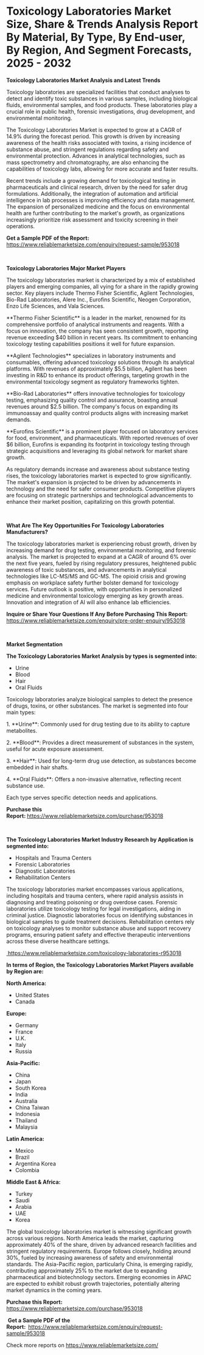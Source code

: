 <p><h1>Toxicology Laboratories Market Size, Share & Trends Analysis Report By Material, By Type, By End-user, By Region, And Segment Forecasts, 2025 - 2032</h1></p><p><strong>Toxicology Laboratories Market Analysis and Latest Trends</strong></p>
<p><p>Toxicology laboratories are specialized facilities that conduct analyses to detect and identify toxic substances in various samples, including biological fluids, environmental samples, and food products. These laboratories play a crucial role in public health, forensic investigations, drug development, and environmental monitoring.</p><p>The Toxicology Laboratories Market is expected to grow at a CAGR of 14.9% during the forecast period. This growth is driven by increasing awareness of the health risks associated with toxins, a rising incidence of substance abuse, and stringent regulations regarding safety and environmental protection. Advances in analytical technologies, such as mass spectrometry and chromatography, are also enhancing the capabilities of toxicology labs, allowing for more accurate and faster results.</p><p>Recent trends include a growing demand for toxicological testing in pharmaceuticals and clinical research, driven by the need for safer drug formulations. Additionally, the integration of automation and artificial intelligence in lab processes is improving efficiency and data management. The expansion of personalized medicine and the focus on environmental health are further contributing to the market's growth, as organizations increasingly prioritize risk assessment and toxicity screening in their operations.</p></p>
<p><strong>Get a Sample PDF of the Report:&nbsp;</strong> <a href="https://www.reliablemarketsize.com/enquiry/request-sample/953018?utm_campaign=3069&utm_medium=2&utm_source=Github&utm_content=ia&utm_term=07032025&utm_id=toxicology-laboratories">https://www.reliablemarketsize.com/enquiry/request-sample/953018</a></p>
<p>&nbsp;</p>
<p><strong>Toxicology Laboratories Major Market Players</strong></p>
<p><p>The toxicology laboratories market is characterized by a mix of established players and emerging companies, all vying for a share in the rapidly growing sector. Key players include Thermo Fisher Scientific, Agilent Technologies, Bio-Rad Laboratories, Alere Inc., Eurofins Scientific, Neogen Corporation, Enzo Life Sciences, and Vala Sciences.</p><p>**Thermo Fisher Scientific** is a leader in the market, renowned for its comprehensive portfolio of analytical instruments and reagents. With a focus on innovation, the company has seen consistent growth, reporting revenue exceeding $40 billion in recent years. Its commitment to enhancing toxicology testing capabilities positions it well for future expansion.</p><p>**Agilent Technologies** specializes in laboratory instruments and consumables, offering advanced toxicology solutions through its analytical platforms. With revenues of approximately $5.5 billion, Agilent has been investing in R&D to enhance its product offerings, targeting growth in the environmental toxicology segment as regulatory frameworks tighten.</p><p>**Bio-Rad Laboratories** offers innovative technologies for toxicology testing, emphasizing quality control and assurance, boasting annual revenues around $2.5 billion. The company's focus on expanding its immunoassay and quality control products aligns with increasing market demands.</p><p>**Eurofins Scientific** is a prominent player focused on laboratory services for food, environment, and pharmaceuticals. With reported revenues of over $6 billion, Eurofins is expanding its footprint in toxicology testing through strategic acquisitions and leveraging its global network for market share growth.</p><p>As regulatory demands increase and awareness about substance testing rises, the toxicology laboratories market is expected to grow significantly. The market's expansion is projected to be driven by advancements in technology and the need for safer consumer products. Competitive players are focusing on strategic partnerships and technological advancements to enhance their market position, capitalizing on this growth potential.</p></p>
<p>&nbsp;</p>
<p><strong>What Are The Key Opportunities For Toxicology Laboratories Manufacturers?</strong></p>
<p><p>The toxicology laboratories market is experiencing robust growth, driven by increasing demand for drug testing, environmental monitoring, and forensic analysis. The market is projected to expand at a CAGR of around 6% over the next five years, fueled by rising regulatory pressures, heightened public awareness of toxic substances, and advancements in analytical technologies like LC-MS/MS and GC-MS. The opioid crisis and growing emphasis on workplace safety further bolster demand for toxicology services. Future outlook is positive, with opportunities in personalized medicine and environmental toxicology emerging as key growth areas. Innovation and integration of AI will also enhance lab efficiencies.</p></p>
<p><strong>Inquire or Share Your Questions If Any Before Purchasing This Report:</strong> <a href="https://www.reliablemarketsize.com/enquiry/pre-order-enquiry/953018?utm_campaign=3069&utm_medium=2&utm_source=Github&utm_content=ia&utm_term=07032025&utm_id=toxicology-laboratories">https://www.reliablemarketsize.com/enquiry/pre-order-enquiry/953018</a></p>
<p>&nbsp;</p>
<p><strong>Market Segmentation</strong></p>
<p><strong>The Toxicology Laboratories Market Analysis by types is segmented into:</strong></p>
<p><ul><li>Urine</li><li>Blood</li><li>Hair</li><li>Oral Fluids</li></ul></p>
<p><p>Toxicology laboratories analyze biological samples to detect the presence of drugs, toxins, or other substances. The market is segmented into four main types: </p><p>1. **Urine**: Commonly used for drug testing due to its ability to capture metabolites.</p><p>2. **Blood**: Provides a direct measurement of substances in the system, useful for acute exposure assessment.</p><p>3. **Hair**: Used for long-term drug use detection, as substances become embedded in hair shafts.</p><p>4. **Oral Fluids**: Offers a non-invasive alternative, reflecting recent substance use. </p><p>Each type serves specific detection needs and applications.</p></p>
<p><strong>Purchase this Report:&nbsp;</strong><a href="https://www.reliablemarketsize.com/purchase/953018?utm_campaign=3069&utm_medium=2&utm_source=Github&utm_content=ia&utm_term=07032025&utm_id=toxicology-laboratories">https://www.reliablemarketsize.com/purchase/953018</a></p>
<p>&nbsp;</p>
<p><strong>The Toxicology Laboratories Market Industry Research by Application is segmented into:</strong></p>
<p><ul><li>Hospitals and Trauma Centers</li><li>Forensic Laboratories</li><li>Diagnostic Laboratories</li><li>Rehabilitation Centers</li></ul></p>
<p><p>The toxicology laboratories market encompasses various applications, including hospitals and trauma centers, where rapid analysis assists in diagnosing and treating poisoning or drug overdose cases. Forensic laboratories utilize toxicology testing for legal investigations, aiding in criminal justice. Diagnostic laboratories focus on identifying substances in biological samples to guide treatment decisions. Rehabilitation centers rely on toxicology analyses to monitor substance abuse and support recovery programs, ensuring patient safety and effective therapeutic interventions across these diverse healthcare settings.</p></p>
<p><a href="https://www.reliablemarketsize.com/toxicology-laboratories-r953018?utm_campaign=3069&utm_medium=2&utm_source=Github&utm_content=ia&utm_term=07032025&utm_id=toxicology-laboratories">&nbsp;https://www.reliablemarketsize.com/toxicology-laboratories-r953018</a></p>
<p><strong>In terms of Region, the Toxicology Laboratories Market Players available by Region are:</strong></p>
<p>
    <p> <strong> North America: </strong>
        <ul>
            <li>United States</li>
            <li>Canada</li>
        </ul>
        </p> 
    <p> <strong> Europe: </strong>
        <ul>
            <li>Germany</li>
            <li>France</li>
            <li>U.K.</li>
            <li>Italy</li>
            <li>Russia</li>
        </ul>
        </p> 
    <p> <strong> Asia-Pacific: </strong>
        <ul>
            <li>China</li>
            <li>Japan</li>
            <li>South Korea</li>
            <li>India</li>
            <li>Australia</li>
            <li>China Taiwan</li>
            <li>Indonesia</li>
            <li>Thailand</li>
            <li>Malaysia</li>
        </ul>
        </p> 
    <p> <strong> Latin America: </strong>
        <ul>
            <li>Mexico</li>
            <li>Brazil</li>
            <li>Argentina Korea</li>
            <li>Colombia</li>
        </ul>
        </p> 
    <p> <strong> Middle East & Africa: </strong>
        <ul>
            <li>Turkey</li>
            <li>Saudi</li>
            <li>Arabia</li>
            <li>UAE</li>
            <li>Korea</li>
        </ul>
    </p>
    </p>
<p><p>The global toxicology laboratories market is witnessing significant growth across various regions. North America leads the market, capturing approximately 40% of the share, driven by advanced research facilities and stringent regulatory requirements. Europe follows closely, holding around 30%, fueled by increasing awareness of safety and environmental standards. The Asia-Pacific region, particularly China, is emerging rapidly, contributing approximately 25% to the market due to expanding pharmaceutical and biotechnology sectors. Emerging economies in APAC are expected to exhibit robust growth trajectories, potentially altering market dynamics in the coming years.</p></p>
<p><strong>Purchase this Report: </strong><a href="https://www.reliablemarketsize.com/purchase/953018?utm_campaign=3069&utm_medium=2&utm_source=Github&utm_content=ia&utm_term=07032025&utm_id=toxicology-laboratories">https://www.reliablemarketsize.com/purchase/953018</a></p>
<p>&nbsp;<strong>Get a Sample PDF of the Report:&nbsp;&nbsp;</strong><a href="https://www.reliablemarketsize.com/enquiry/request-sample/953018?utm_campaign=3069&utm_medium=2&utm_source=Github&utm_content=ia&utm_term=07032025&utm_id=toxicology-laboratories">https://www.reliablemarketsize.com/enquiry/request-sample/953018</a></p>
<p><strong></strong></p>
<p>Check more reports on <a href="https://www.reliablemarketsize.com/?utm_campaign=3069&utm_medium=2&utm_source=Github&utm_content=ia&utm_term=07032025&utm_id=toxicology-laboratories">https://www.reliablemarketsize.com/</a></p>
